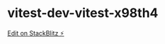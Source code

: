 # vitest-dev-vitest-x98th4

[Edit on StackBlitz ⚡️](https://stackblitz.com/edit/vitest-dev-vitest-x98th4)